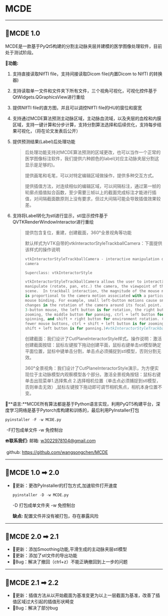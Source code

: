 # MCDE

***

## :memo:MCDE 1.0

MCDE是一款基于PyQt5构建的分割主动脉夹层并建模的医学图像处理软件，目前处于测试阶段。

:apple:**功能:**

1. 支持直接读取NIfTI file，支持间接读取Dicom file(内置Dicom to NIfTI 的转换器)

2. 支持读取单一文件和文件夹下所有文件，三个视角可视化，可视化控件基于QtWidgets.QGraphicsView进行重绘

3. 提供NIfTI file的直方图，并且可以调控NIfTI file的HU的窗位和窗宽

4. 支持通过MCDE算法预测主动脉区域，主动脉血流域，以及夹层的血栓和内膜区域，支持一键计算和分步计算，支持分割算法选择和后续优化，支持每步结果可视化，（将在论文发表后公开）

5. 提供预测结果(Label)后处理功能

   > 后处理功能支持对MCDE算法预测的区域更改，也可以当作一个正常的医学图像标注软件，我们提供六种颜色的label(对应主动脉夹层分割这显示是足够的)。
   >
   > 提供画笔和毛笔，可以对特定编辑区域做操作，提供多种交互方式。
   >
   > 提供插值方法，对连续相似的编辑区域，可以间隔标注，通过第一帧的轮廓点插值拟合函数，至少需要三帧以上的截面完成标注才能进行插值，对间隔截面数原则上没有要求，但过大间隔可能会导致插值效果较差。

 6. 支持将Label转化为stl进行显示，stl显示控件基于QVTKRenderWindowInteractor进行重绘

    >提供包含复位，重建，创建截面，360°全景视角等功能
    >
    >默认样式为VTK自带的vtkInteractorStyleTrackballCamera：下面提供该样式的操作说明
    >
    >```python
    >vtkInteractorStyleTrackballCamera - interactive manipulation of the
    >camera
    >
    >Superclass: vtkInteractorStyle
    >
    >vtkInteractorStyleTrackballCamera allows the user to interactively
    >manipulate (rotate, pan, etc.) the camera, the viewpoint of the
    >scene.  In trackball interaction, the magnitude of the mouse motion
    >is proportional to the camera motion associated with a particular
    >mouse binding. For example, small left-button motions cause small
    >changes in the rotation of the camera around its focal point. For a
    >3-button mouse, the left button is for rotation, the right button for
    >zooming, the middle button for panning, ctrl + left button for
    >spinning, and shift + right button for environment rotation. (With
    >fewer mouse buttons, ctrl + shift + left button is for zooming, and
    >shift + left button is for panning.)#vtkInteractorStyleTrackballCamera样式 操作的官方说明								
    >```
    >
    >创建截面：我们设计了CutPlaneInteractorStyle样式。操作说明：激活创建截面按钮：鼠标左键按下拖动创建平面，鼠标右键单击stl模型确定平面位置，鼠标中键单击分割，单击点必须捕捉到stl模型，否则分割无效。
    >
    >360°全景视角：我们设计了CutPlaneInteractorStyle演示，为方便实现位于主动脉模型内观察模型各个部分。激活全景视角按钮：鼠标右键单击出现菜单1.选择焦点 2.选择相机位置（单击点必须捕捉到stl模型，否则单击无效）,鼠标左键按下拖动即可调节相机焦点，相机本身位置不变。 

:baby_chick:**语言:**MCDE所有算法都是基于Python语言实现，利用PyQT5构建平台，深度学习网络是基于Pytorch库构建和训练的，最后利用PyInstaller打包

```py
pyinstaller -F -w MCDE.py
```

​		-F打包成单文件 -w 免控制台

:phone:**联系我们:** 邮箱: w3022978104@gmail.com

​					   github: https://github.com/wangsongchen/MCDE



***

## :memo:MCDE 1.0 ➡ 2.0

* :nail_care:更新：更改PyInstaller的打包方式,加速软件打开速度

  ```python
  pyinstaller -D -w MCDE.py
  ```

  -D 打包成单文件夹 -w 免控制台

  **缺点:** 配置文件并没有被打包，存在暴露风险 

***

## :memo:MCDE 2.0 ➡ 2.1

* :nail_care:更新：添加Smoothing功能,平滑生成的主动脉夹层stl模型
* :nail_care:更新：添加了stl文件的导出功能
* :bug:Bug：解决了撤回（ctrl+z）不能正确撤回到上一步的问题

***

## :memo:MCDE 2.1 ➡ 2.2

* :nail_care:更新：插值方法从以开始截面为基准变更为以上一层截面为基准，改善了插值区域过大引起的插值形状畸变
* :bug:Bug：解决了部分bug







